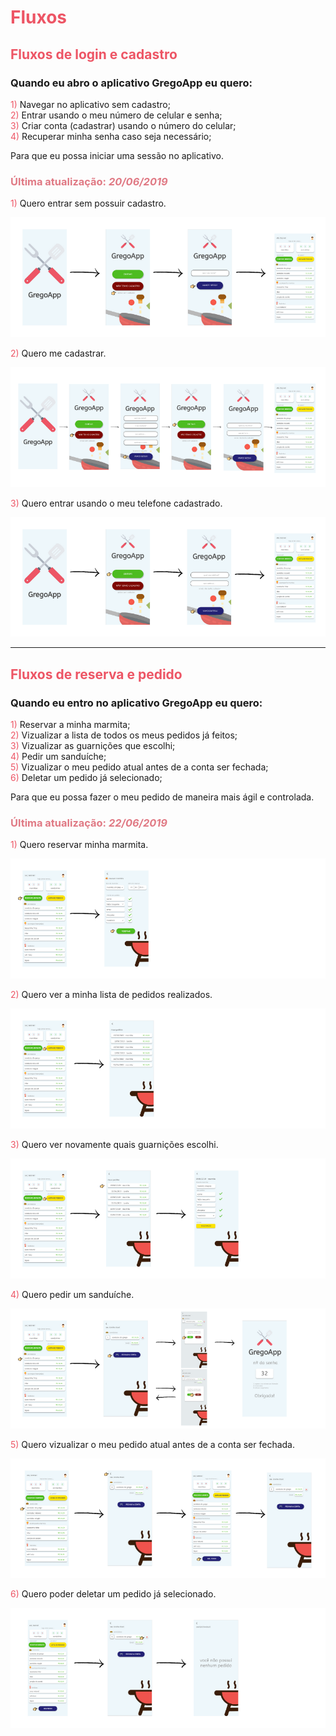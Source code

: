 # <span style="color:#ED5565">Fluxos</span>

## <span style="color:#ED5565">Fluxos de login e cadastro</span>

### Quando eu abro o aplicativo GregoApp eu quero:

 <span style="color:#ED5565">1)</span> Navegar no aplicativo sem cadastro;  
 <span style="color:#ED5565">2)</span> Entrar usando o meu número de celular e senha;  
 <span style="color:#ED5565">3)</span> Criar conta (cadastrar) usando o número do celular;  
 <span style="color:#ED5565">4)</span> Recuperar minha senha caso seja necessário;  

 Para que eu possa iniciar uma sessão no aplicativo.

 ###  <span style="color:#E07984">Última atualização: *20/06/2019*</span>  

  <span style="color:#ED5565">1)</span> Quero entrar sem possuir cadastro.

  ![](./flows/1.png)

  <span style="color:#ED5565">2)</span> Quero me cadastrar.

  ![](./flows/3.png)

  <span style="color:#ED5565">3)</span> Quero entrar usando o meu telefone cadastrado.

  ![](./flows/2.png)

***

## <span style="color:#ED5565">Fluxos de reserva e pedido </span>

### Quando eu entro no aplicativo GregoApp eu quero:

 <span style="color:#ED5565">1)</span> Reservar a minha marmita;  
 <span style="color:#ED5565">2)</span> Vizualizar a lista de todos os meus pedidos já feitos;  
 <span style="color:#ED5565">3)</span> Vizualizar as guarnições que escolhi;  
 <span style="color:#ED5565">4)</span> Pedir um sanduíche;  
 <span style="color:#ED5565">5)</span> Vizualizar o meu pedido atual antes de a conta ser fechada;  
 <span style="color:#ED5565">6)</span> Deletar um pedido já selecionado;

 Para que eu possa fazer o meu pedido de maneira mais ágil e controlada.

  ###  <span style="color:#E07984">Última atualização: *22/06/2019*</span>  



  <span style="color:#ED5565">1)</span> Quero reservar minha marmita.

  ![](./flows/4.png)

  <span style="color:#ED5565">2)</span> Quero ver a minha lista de pedidos realizados.

  ![](./flows/5.png)

  <span style="color:#ED5565">3)</span> Quero ver novamente quais guarnições escolhi.

  ![](./flows/6.png)

  <span style="color:#ED5565">4)</span> Quero pedir um sanduíche.

  ![](./flows/7.png)

  <span style="color:#ED5565">5)</span> Quero vizualizar o meu pedido atual antes de a conta ser fechada.

  ![](./flows/8.png)

  <span style="color:#ED5565">6)</span> Quero poder deletar um pedido já selecionado.  

  ![](./flows/9.png)


